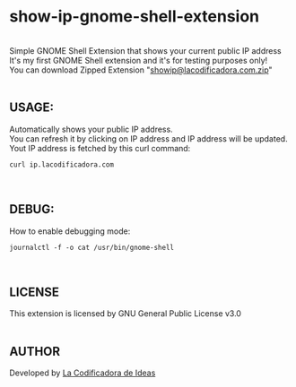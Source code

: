 # show-ip-gnome-shell-extension
\
Simple GNOME Shell Extension that shows your current public IP address  
It's my first GNOME Shell extension and it's for testing purposes only!  
You can download Zipped Extension "showip@lacodificadora.com.zip"  
&nbsp;
## USAGE:
Automatically shows your public IP address.  
You can refresh it by clicking on IP address and IP address will be updated.   
Yout IP address is fetched by this curl command:
```
curl ip.lacodificadora.com
```
&nbsp;
## DEBUG:
How to enable debugging mode:  
```
journalctl -f -o cat /usr/bin/gnome-shell
```
&nbsp;
## LICENSE
This extension is licensed by GNU General Public License v3.0  
&nbsp;
## AUTHOR
Developed by [La Codificadora de Ideas](https://lacodificadora.com)
